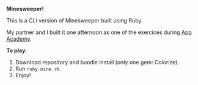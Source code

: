 **Minesweeper!**  

This is a CLI version of Minesweeper built using Ruby.  

My partner and I built it one afternoon as one of the exercices during [App Academy](http://www.appacademy.io/).  

**To play:**  
1. Download repository and bundle install (only one gem: Colorize).  
2. Run ``ruby mine.rb``.  
3. Enjoy!

